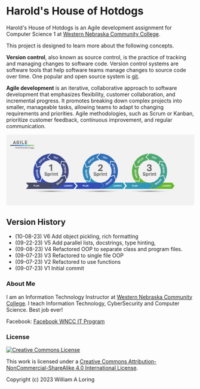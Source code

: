 # Harold's House of Hotdogs

Harold's House of Hotdogs is an Agile development assignment for Computer Science 1 at [Western Nebraska Community College](https://www.wncc.edu). 

This project is designed to learn more about the following concepts.

**Version control**, also known as source control, is the practice of tracking and managing changes to software code. Version control systems are software tools that help software teams manage changes to source code over time. One popular and open source system is [git](https://git-scm.com/).

**Agile development** is an iterative, collaborative approach to software development that emphasizes flexibility, customer collaboration, and incremental progress. It promotes breaking down complex projects into smaller, manageable tasks, allowing teams to adapt to changing requirements and priorities. Agile methodologies, such as Scrum or Kanban, prioritize customer feedback, continuous improvement, and regular communication.

![](/images/agile_lifecycle.jpg)

## Version History
- (10-08-23) V6 Add object pickling, rich formatting
- (09-22-23) V5 Add parallel lists, docstrings, type hinting,
- (09-08-23) V4 Refactored OOP to separate class and program files.
- (09-07-23) V3 Refactored to single file OOP
- (09-07-23) V2 Refactored to use functions
- (09-07-23) V1 Initial commit

### About Me
I am an Information Technology Instructor at [Western Nebraska Community College](https://www.wncc.edu). I teach Information Technology, CyberSecurity and Computer Science. Best job ever!

Facebook: [Facebook WNCC IT Program](https://www.facebook.com/wnccitprogram/)

### License

<a rel="license" href="http://creativecommons.org/licenses/by-nc-sa/4.0/"><img alt="Creative Commons License" style="border-width:0" src="https://i.creativecommons.org/l/by-nc-sa/4.0/88x31.png" /></a><br />

This work is licensed under a [Creative Commons Attribution-NonCommercial-ShareAlike 4.0 International License](http://creativecommons.org/licenses/by-nc-sa/4.0/)</a>.

Copyright (c) 2023 William A Loring